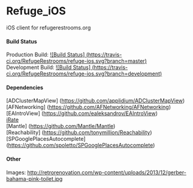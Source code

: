 Refuge_iOS
==========

iOS client for refugerestrooms.org

#### Build Status

Production Build: [![Build Status] (https://travis-ci.org/RefugeRestrooms/refuge-ios.svg?branch=master)](https://travis-ci.org/RefugeRestrooms/refuge-ios)
<br>
Development Build: [![Build Status] (https://travis-ci.org/RefugeRestrooms/refuge-ios.svg?branch=development)](https://travis-ci.org/RefugeRestrooms/refuge-ios)

#### Dependencies

[ADClusterMapView] (https://github.com/applidium/ADClusterMapView)
<br>
[AFNetworking] (https://github.com/AFNetworking/AFNetworking)
<br>
[EAIntroView] (https://github.com/ealeksandrov/EAIntroView)
<br>
[iRate](https://github.com/nicklockwood/iRate)
<br>
[Mantle] (https://github.com/Mantle/Mantle)
<br>
[Reachability] (https://github.com/tonymillion/Reachability)
<br>
[SPGooglePlacesAutocomplete] (https://github.com/spoletto/SPGooglePlacesAutocomplete)

#### Other

Images: http://retrorenovation.com/wp-content/uploads/2013/12/gerber-bahama-pink-toilet.jpg

